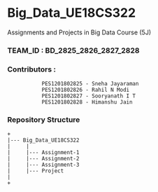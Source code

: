 # Big_Data_UE18CS322

Assignments and Projects in Big Data Course (5J)

### TEAM_ID : BD_2825_2826_2827_2828

### Contributors : 
               PES1201802825 - Sneha Jayaraman 
               PES1201802826 - Rahil N Modi
               PES1201802827 - Sooryanath I T
               PES1201802828 - Himanshu Jain
  
### Repository Structure
```
+
|--- Big_Data_UE18CS322
|     |
|     |--- Assignment-1
|     |--- Assignment-2
|     |--- Assignment-3
|     |--- Project
|     
+

```

